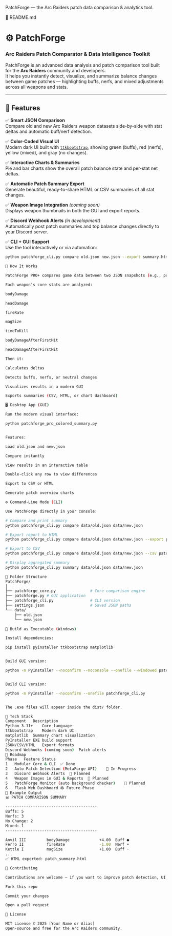 PatchForge — the Arc Raiders patch data comparison & analytics tool.

🧾 README.md
# ⚙️ PatchForge 
### Arc Raiders Patch Comparator & Data Intelligence Toolkit  


PatchForge is an advanced data analysis and patch comparison tool built for the **Arc Raiders** community and developers.  
It helps you instantly detect, visualize, and summarize balance changes between game patches — highlighting buffs, nerfs, and mixed adjustments across all weapons and stats.

---

## 🎯 Features

✅ **Smart JSON Comparison**  
Compare old and new Arc Raiders weapon datasets side-by-side with stat deltas and automatic buff/nerf detection.  

✅ **Color-Coded Visual UI**  
Modern dark UI built with [`ttkbootstrap`](https://github.com/israel-dryer/ttkbootstrap), showing green (buffs), red (nerfs), yellow (mixed), and gray (no changes).  

✅ **Interactive Charts & Summaries**  
Pie and bar charts show the overall patch balance state and per-stat net deltas.  

✅ **Automatic Patch Summary Export**  
Generate beautiful, ready-to-share HTML or CSV summaries of all stat changes.  

✅ **Weapon Image Integration** *(coming soon)*  
Displays weapon thumbnails in both the GUI and export reports.  

✅ **Discord Webhook Alerts** *(in development)*  
Automatically post patch summaries and top balance changes directly to your Discord server.  

✅ **CLI + GUI Support**  
Use the tool interactively or via automation:
```bash
python patchforge_cli.py compare old.json new.json --export summary.html

🧠 How It Works

PatchForge PRO+ compares game data between two JSON snapshots (e.g., pre-patch and post-patch) from the Arc Raiders API or your local files.

Each weapon’s core stats are analyzed:

bodyDamage

headDamage

fireRate

magSize

timeToKill

bodyDamageAfterFirstHit

headDamageAfterFirstHit

Then it:

Calculates deltas

Detects buffs, nerfs, or neutral changes

Visualizes results in a modern GUI

Exports summaries (CSV, HTML, or chart dashboard)

🖥️ Desktop App (GUI)

Run the modern visual interface:

python patchforge_pro_colored_summary.py


Features:

Load old.json and new.json

Compare instantly

View results in an interactive table

Double-click any row to view differences

Export to CSV or HTML

Generate patch overview charts

⚙️ Command-Line Mode (CLI)

Use PatchForge directly in your console:

# Compare and print summary
python patchforge_cli.py compare data/old.json data/new.json

# Export report to HTML
python patchforge_cli.py compare data/old.json data/new.json --export patch_summary.html

# Export to CSV
python patchforge_cli.py compare data/old.json data/new.json --csv patch_diff.csv

# Display aggregated summary
python patchforge_cli.py summary data/old.json data/new.json

🧩 Folder Structure
PatchForge/
│
├── patchforge_core.py               # Core comparison engine
├── patchforge.py # GUI application
├── patchforge_cli.py                # CLI version
├── settings.json                    # Saved JSON paths
└── data/
    ├── old.json
    └── new.json

🧰 Build as Executable (Windows)

Install dependencies:

pip install pyinstaller ttkbootstrap matplotlib


Build GUI version:

python -m PyInstaller --noconfirm --noconsole --onefile --windowed patchforge_pro_colored_summary.py


Build CLI version:

python -m PyInstaller --noconfirm --onefile patchforge_cli.py


The .exe files will appear inside the dist/ folder.

🧱 Tech Stack
Component	Description
Python 3.11+	Core language
ttkbootstrap	Modern dark UI
matplotlib	Summary chart visualization
PyInstaller	EXE build support
JSON/CSV/HTML	Export formats
Discord Webhooks (coming soon)	Patch alerts
🧪 Roadmap
Phase	Feature	Status
1	Modular Core & CLI	✅ Done
2	Auto Patch Detection (MetaForge API)	🚧 In Progress
3	Discord Webhook Alerts	🧠 Planned
4	Weapon Images in GUI & Reports	🧱 Planned
5	PatchForge Monitor (auto background checker)	🔮 Planned
6	Flask Web Dashboard	🕸️ Future Phase
💬 Example Output
📊 PATCH COMPARISON SUMMARY

----------------------------------------
Buffs: 5
Nerfs: 3
No Change: 2
Mixed: 1
----------------------------------------

Anvil III         bodyDamage             +4.00  Buff ●
Ferro II          fireRate               -1.00  Nerf •
Kettle I          magSize                +1.00  Buff ·
...
✅ HTML exported: patch_summary.html

👥 Contributing

Contributions are welcome — if you want to improve patch detection, UI design, or web export features:

Fork this repo

Commit your changes

Open a pull request

📜 License

MIT License © 2025 [Your Name or Alias]
Open-source and free for the Arc Raiders community.
